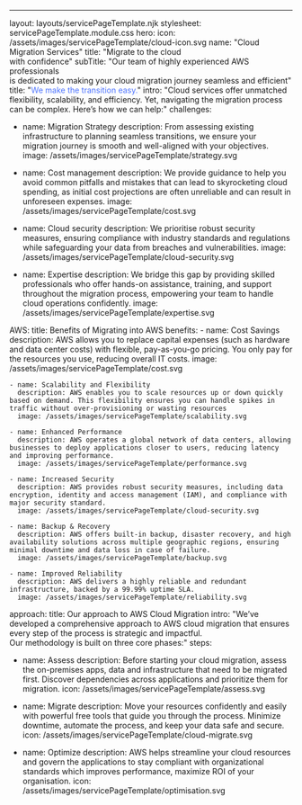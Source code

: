 ---
layout: layouts/servicePageTemplate.njk
stylesheet: servicePageTemplate.module.css
hero:
  icon: /assets/images/servicePageTemplate/cloud-icon.svg
  name: "Cloud Migration Services"
  title: "Migrate to the cloud</br>with confidence"
  subTitle: "Our team of highly experienced AWS professionals </br>is dedicated to making your cloud migration journey seamless and efficient"
title: "<span style='color: #4F75FF'>We make the transition easy.</span>"
intro: "Cloud services offer unmatched flexibility, scalability, and efficiency. Yet, navigating the migration process can be complex. Here’s how we can help:"
challenges: 
  - name: Migration Strategy
    description: From assessing existing infrastructure to planning seamless transitions, we ensure your migration journey is smooth and well-aligned with your objectives.
    image: /assets/images/servicePageTemplate/strategy.svg

  - name: Cost management
    description: We provide guidance to help you avoid common pitfalls and mistakes that can lead to skyrocketing cloud spending, as initial cost projections are often unreliable and can result in unforeseen expenses.
    image: /assets/images/servicePageTemplate/cost.svg

  - name: Cloud security
    description: We prioritise robust security measures, ensuring compliance with industry standards and regulations while safeguarding your data from breaches and vulnerabilities.
    image: /assets/images/servicePageTemplate/cloud-security.svg

  - name: Expertise
    description: We bridge this gap by providing skilled professionals who offer hands-on assistance, training, and support throughout the migration process, empowering your team to handle cloud operations confidently.
    image: /assets/images/servicePageTemplate/expertise.svg

AWS:
  title: Benefits of Migrating into AWS
  benefits:
    - name: Cost Savings
      description: AWS allows you to replace capital expenses (such as hardware and data center costs) with flexible, pay-as-you-go pricing. You only pay for the resources you use, reducing overall IT costs.
      image: /assets/images/servicePageTemplate/cost.svg

    - name: Scalability and Flexibility
      description: AWS enables you to scale resources up or down quickly based on demand. This flexibility ensures you can handle spikes in traffic without over-provisioning or wasting resources
      image: /assets/images/servicePageTemplate/scalability.svg

    - name: Enhanced Performance
      description: AWS operates a global network of data centers, allowing businesses to deploy applications closer to users, reducing latency and improving performance.
      image: /assets/images/servicePageTemplate/performance.svg

    - name: Increased Security
      description: AWS provides robust security measures, including data encryption, identity and access management (IAM), and compliance with major security standard.
      image: /assets/images/servicePageTemplate/cloud-security.svg

    - name: Backup & Recovery
      description: AWS offers built-in backup, disaster recovery, and high availability solutions across multiple geographic regions, ensuring minimal downtime and data loss in case of failure. 
      image: /assets/images/servicePageTemplate/backup.svg

    - name: Improved Reliability
      description: AWS delivers a highly reliable and redundant infrastructure, backed by a 99.99% uptime SLA.
      image: /assets/images/servicePageTemplate/reliability.svg

approach:
  title: Our approach to AWS Cloud Migration
  intro: "We’ve developed a comprehensive approach to AWS cloud migration that ensures every step of the process is strategic and impactful.</br> Our methodology is built on three core phases:"
  steps:
  - name: Assess
    description: Before starting your cloud migration, assess the on-premises apps, data and infrastructure that need to be migrated first. Discover dependencies across applications and prioritize them for migration.
    icon: /assets/images/servicePageTemplate/assess.svg

  - name: Migrate
    description: Move your resources confidently and easily with powerful free tools that guide you through the process. Minimize downtime, automate the process, and keep your data safe and secure.
    icon: /assets/images/servicePageTemplate/cloud-migrate.svg

  - name: Optimize
    description: AWS helps streamline your cloud resources and govern the applications to stay compliant with organizational standards which improves performance, maximize ROI of your organisation.
    icon: /assets/images/servicePageTemplate/optimisation.svg
